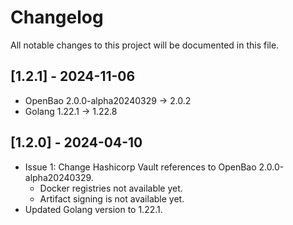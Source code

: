 # Changelog

All notable changes to this project will be documented in this file.

## [1.2.1] - 2024-11-06
- OpenBao 2.0.0-alpha20240329 -> 2.0.2
- Golang 1.22.1 -> 1.22.8

## [1.2.0] - 2024-04-10
- Issue 1: Change Hashicorp Vault references to OpenBao 2.0.0-alpha20240329.
  - Docker registries not available yet.
  - Artifact signing is not available yet.
- Updated Golang version to 1.22.1.
